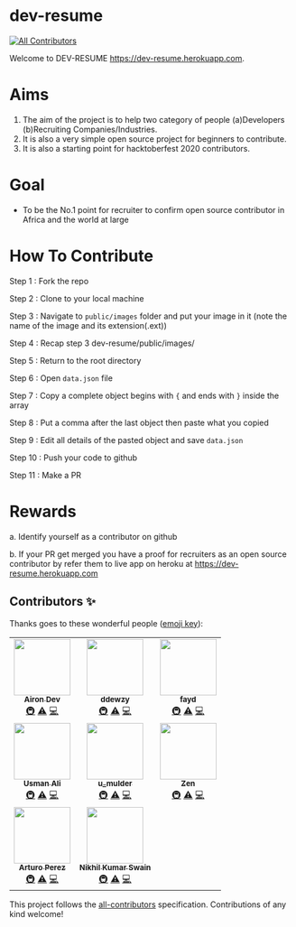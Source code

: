 # dev-resume
<!-- ALL-CONTRIBUTORS-BADGE:START - Do not remove or modify this section -->
[![All Contributors](https://img.shields.io/badge/all_contributors-8-orange.svg?style=flat-square)](#contributors-)
<!-- ALL-CONTRIBUTORS-BADGE:END -->

Welcome to DEV-RESUME <https://dev-resume.herokuapp.com>.

# Aims

1. The aim of the project is to help two category of people (a)Developers (b)Recruiting Companies/Industries.
2. It is also a very simple open source project for beginners to contribute.
3. It is also a starting point for hacktoberfest 2020 contributors.

# Goal

- To be the No.1 point for recruiter to confirm open source contributor in Africa and the world at large

# How To Contribute

Step 1 : Fork the repo

Step 2 : Clone to your local machine

Step 3 : Navigate to `public/images` folder and put your image in it (note the name of the image and its extension(.ext))

Step 4 : Recap step 3 dev-resume/public/images/

Step 5 : Return to the root directory

Step 6 : Open `data.json` file

Step 7 : Copy a complete object begins with `{` and ends with `}` inside the array

Step 8 : Put a comma after the last object then paste what you copied

Step 9 : Edit all details of the pasted object and save `data.json`

Step 10 : Push your code to github

Step 11 : Make a PR

# Rewards

a. Identify yourself as a contributor on github

b. If your PR get merged you have a proof for recruiters as an open source contributor by refer them to live app on heroku at <https://dev-resume.herokuapp.com>

## Contributors ✨

Thanks goes to these wonderful people ([emoji key](https://allcontributors.org/docs/en/emoji-key)):

<!-- ALL-CONTRIBUTORS-LIST:START - Do not remove or modify this section -->
<!-- prettier-ignore-start -->
<!-- markdownlint-disable -->
<table>
  <tr>
    <td align="center"><a href="https://github.com/AironDev"><img src="https://avatars1.githubusercontent.com/u/29748407?v=4" width="100px;" alt=""/><br /><sub><b>Airon Dev</b></sub></a><br /><a href="#infra-AironDev" title="Infrastructure (Hosting, Build-Tools, etc)">🚇</a> <a href="https://github.com/Taiwrash/dev-resume/commits?author=AironDev" title="Tests">⚠️</a> <a href="https://github.com/Taiwrash/dev-resume/commits?author=AironDev" title="Code">💻</a></td>
    <td align="center"><a href="https://github.com/ddewzy"><img src="https://avatars3.githubusercontent.com/u/64855703?v=4" width="100px;" alt=""/><br /><sub><b>ddewzy</b></sub></a><br /><a href="#infra-ddewzy" title="Infrastructure (Hosting, Build-Tools, etc)">🚇</a> <a href="https://github.com/Taiwrash/dev-resume/commits?author=ddewzy" title="Tests">⚠️</a> <a href="https://github.com/Taiwrash/dev-resume/commits?author=ddewzy" title="Code">💻</a></td>
    <td align="center"><a href="http://fayd.me"><img src="https://avatars3.githubusercontent.com/u/36627266?v=4" width="100px;" alt=""/><br /><sub><b>fayd</b></sub></a><br /><a href="#infra-faisalsayed10" title="Infrastructure (Hosting, Build-Tools, etc)">🚇</a> <a href="https://github.com/Taiwrash/dev-resume/commits?author=faisalsayed10" title="Tests">⚠️</a> <a href="https://github.com/Taiwrash/dev-resume/commits?author=faisalsayed10" title="Code">💻</a></td>
  </tr>
  <tr>
    <td align="center"><a href="https://muhammadusmanali.codes/"><img src="https://avatars1.githubusercontent.com/u/38491660?v=4" width="100px;" alt=""/><br /><sub><b>Usman Ali</b></sub></a><br /><a href="#infra-muhammadosmanali" title="Infrastructure (Hosting, Build-Tools, etc)">🚇</a> <a href="https://github.com/Taiwrash/dev-resume/commits?author=muhammadosmanali" title="Tests">⚠️</a> <a href="https://github.com/Taiwrash/dev-resume/commits?author=muhammadosmanali" title="Code">💻</a></td>
    <td align="center"><a href="http://www.u-mulder.com"><img src="https://avatars0.githubusercontent.com/u/1175728?v=4" width="100px;" alt=""/><br /><sub><b>u_mulder</b></sub></a><br /><a href="#infra-u-mulder" title="Infrastructure (Hosting, Build-Tools, etc)">🚇</a> <a href="https://github.com/Taiwrash/dev-resume/commits?author=u-mulder" title="Tests">⚠️</a> <a href="https://github.com/Taiwrash/dev-resume/commits?author=u-mulder" title="Code">💻</a></td>
    <td align="center"><a href="https://blogzen.js.org"><img src="https://avatars3.githubusercontent.com/u/7939342?v=4" width="100px;" alt=""/><br /><sub><b>Zen</b></sub></a><br /><a href="#infra-mzaini30" title="Infrastructure (Hosting, Build-Tools, etc)">🚇</a> <a href="https://github.com/Taiwrash/dev-resume/commits?author=mzaini30" title="Tests">⚠️</a> <a href="https://github.com/Taiwrash/dev-resume/commits?author=mzaini30" title="Code">💻</a></td>
  </tr>
  <tr>
    <td align="center"><a href="http://perezarturo.github.io"><img src="https://avatars0.githubusercontent.com/u/8907080?v=4" width="100px;" alt=""/><br /><sub><b>Arturo Perez</b></sub></a><br /><a href="#infra-PerezArturo" title="Infrastructure (Hosting, Build-Tools, etc)">🚇</a> <a href="https://github.com/Taiwrash/dev-resume/commits?author=PerezArturo" title="Tests">⚠️</a> <a href="https://github.com/Taiwrash/dev-resume/commits?author=PerezArturo" title="Code">💻</a></td>
    <td align="center"><a href="https://github.com/nikhilswain"><img src="https://avatars2.githubusercontent.com/u/39958596?v=4" width="100px;" alt=""/><br /><sub><b>Nikhil Kumar Swain</b></sub></a><br /><a href="#infra-nikhilswain" title="Infrastructure (Hosting, Build-Tools, etc)">🚇</a> <a href="https://github.com/Taiwrash/dev-resume/commits?author=nikhilswain" title="Tests">⚠️</a> <a href="https://github.com/Taiwrash/dev-resume/commits?author=nikhilswain" title="Code">💻</a></td>
  </tr>
</table>

<!-- markdownlint-enable -->
<!-- prettier-ignore-end -->
<!-- ALL-CONTRIBUTORS-LIST:END -->

This project follows the [all-contributors](https://github.com/all-contributors/all-contributors) specification. Contributions of any kind welcome!
